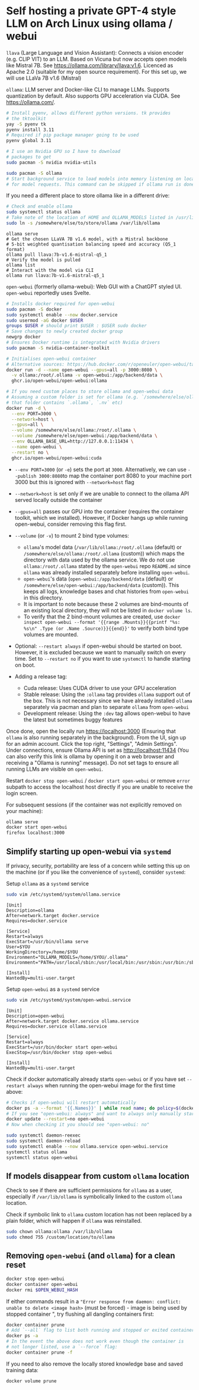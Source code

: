 # Self hosting a private GPT-4 style LLM on Arch Linux using ollama / webui

`llava` (Large Language and Vision Assistant): Connects a vision encoder (e.g. CLIP VIT) to an LLM. Based on Vicuna but now accepts open models like Mistral 7B. See <https://ollama.com/library/llava:v1.6>. Licenced as Apache 2.0 (suitable for my open source requirement). For this set up, we will use LLaVa 7B v1.6 (Mistral)

`ollama`: LLM server and Docker-like CLI to manage LLMs. Supports quantization by default. Also supports GPU acceleration via CUDA. See <https://ollama.com/>. 

```sh
# Install pyenv, allows different python versions. tk provides
# the tktoolkit
yay -S pyenv tk
pyenv install 3.11
# Required if pip package manager going to be used
pyenv global 3.11

# I use an Nvidia GPU so I have to download
# packages to get
sudo pacman -S nvidia nvidia-utils

sudo pacman -S ollama
# Start background service to load models into memory listening on localhost:11434
# for model requests. This command can be skipped if ollama run is done already
```

If you need a different place to store ollama like in a different drive:
```sh
# Check and enable ollama
sudo systemctl status ollama
# Take note of the location of HOME and OLLAMA_MODELS listed in /usr/lib/systemd/system/ollama.service. It should be /var/lib/ollama by default
sudo ln -s /somewhere/else/to/store/ollama /var/lib/ollama
```

```
ollama serve
# Get the chosen LLaVA 7B v1.6 model, with a Mistral backbone
# 5-bit weighted quantisation balancing speed and accuracy (Q5_1 format)
ollama pull llava:7b-v1.6-mistral-q5_1
# Verify the model is pulled
ollama list
# Interact with the model via CLI
ollama run llava:7b-v1.6-mistral-q5_1
```

`open-webui` (formerly ollama-webui): Web GUI with a ChatGPT styled UI. `open-webui` reportedly uses Svelte.

```sh
# Installs docker required for open-webui
sudo pacman -S docker
sudo systemctl enable --now docker.service
sudo usermod -aG docker $USER
groups $USER # should print $USER : $USER sudo docker
# Save changes to newly created docker group
newgrp docker
# Ensures Docker runtime is integrated with Nvidia drivers
sudo pacman -S nvidia-container-toolkit

# Initialises open-webui container
# Alternative sources: https://hub.docker.com/r/openeuler/open-webui/tags
docker run -d --name open-webui --gpus=all -p 3000:8080 \
  -v ollama:/root/.ollama -v open-webui:/app/backend/data \
  ghcr.io/open-webui/open-webui:ollama

# If you need custom places to store ollama and open-webui data
# Assuming a custom folder is set for ollama (e.g. `/somewhere/else/ollama` where
# that folder contains `.ollama`, `.nv` etc)
docker run -d \
  --env PORT=3000 \
  --network=host \
  --gpus=all \
  --volume /somewhere/else/ollama:/root/.ollama \
  --volume /somewhere/else/open-webui:/app/backend/data \
  --env OLLAMA_BASE_URL=http://127.0.0.1:11434 \
  --name open-webui \
  --restart no \
  ghcr.io/open-webui/open-webui:cuda

```

- `--env PORT=3000` (or `-e`) sets the port at `3000`. Alternatively, we can use `--publish 3000:8080`to map the container port 8080 to your machine port 3000 but this is ignored with `--network=host` flag
- `--network=host` is set only if we are unable to connect to the ollama API served locally outside the container
- `--gpus=all` passes our GPU into the container (requires the container toolkit, which we installed). However, if Docker hangs up while running open-webui, consider removing
this flag first.  
- `--volume` (or `-v`) to mount 2 bind type volumes:
  - `ollama`'s model data (`/var/lib/ollama:/root/.ollama` (default) or `/somewhere/else/ollama:/root/.ollama` (custom)) which maps the directory with data used by the ollama service. We do not use `ollama:/root/.ollama` stated by the `open-webui` repo `README.md` since `ollama` was already installed separately before installing `open-webui`.
  - `open-webui`'s data (`open-webui:/app/backend/data` (default) or `/somewhere/else/open-webui:/app/backend/data` (custom)). This keeps all logs, knowledge bases and chat histories from `open-webui` in this directory.
  - It is important to note because these 2 volumes are bind-mounts of an existing local directory, they will not be listed in `docker volume ls`.
  - To verify that the 2 bind-mount volumes are created, use `docker inspect open-webui --format '{{range .Mounts}}{{printf "%s: %s\n" .Type (or .Name .Source)}}{{end}}'` to verify both bind type volumes are mounted. 

- Optional: `--restart always` if open-webui should be started on boot. However, it is excluded because we want to manually switch on every time. Set to `--restart no` if you want to use `systemctl` to handle starting on boot.
- Adding a release tag:
  - Cuda release: Uses CUDA driver to use your GPU acceleration
  - Stable release: Using the `:ollama` tag provides `ollama` support out of the box. This is not necessary since we have already installed `ollama` separately via pacman and plan to separate `ollama` from `open-webui`
  - Development release: Using the `:dev` tag allows open-webui to have the latest but sometimes buggy features

Once done, open the locally run <https://localhost:3000> (Ensuring that `ollama` is also running separately in the background). From the UI, sign up for an admin account. Click the top right, "Settings", "Admin Settings". Under connections, ensure Ollama API is set as <http://localhost:11434> (You can also verify this link is ollama by opening it on a web browser and receiving a "Ollama is running" message). Do not set tags to ensure all running LLMs are visible on `open-webui`.

Restart `docker stop open-webui` / `docker start open-webui` or remove `error` subpath to access the localhost host directly if you are unable to receive the login screen.

For subsequent sessions (if the container was not explicitly removed on your machine):

```sh
ollama serve
docker start open-webui
firefox localhost:3000
```

## Simplify starting up open-webui via `systemd`

If privacy, security, portability are less of a concern while setting this up on the machine (or if you like the convenience of `systemd`), consider `systemd`:

Setup `ollama` as a `systemd` service

```sh
sudo vim /etc/systemd/system/ollama.service
```

```vim
[Unit]
Description=ollama
After=network.target docker.service
Requires=docker.service

[Service]
Restart=always
ExecStart=/usr/bin/ollama serve
User=$YOU
WorkingDirectory=/home/$YOU
Environment="OLLAMA_MODELS=/home/$YOU/.ollama"
Environment="PATH=/usr/local/sbin:/usr/local/bin:/usr/sbin:/usr/bin:/sbin:/bin"

[Install]
WantedBy=multi-user.target
```

Setup `open-webui` as a `systemd` service

```sh
sudo vim /etc/systemd/system/open-webui.service
```

```vim
[Unit]
Description=open-webui
After=network.target docker.service ollama.service
Requires=docker.service ollama.service

[Service]
Restart=always
ExecStart=/usr/bin/docker start open-webui
ExecStop=/usr/bin/docker stop open-webui

[Install]
WantedBy=multi-user.target
```

Check if docker automatically already starts `open-webui` or if you have set `--restart always` when running the open-webui image for the first time above:

```sh
# Checks if open-webui will restart automatically
docker ps -a --format '{{.Names}}' | while read name; do policy=$(docker inspect -f '{{.HostConfig.RestartPolicy.Name}}' "$name"); echo "$name: $policy"; done
# If you see "open-webui: always" and want to always only manually start docker or leave it to `systemctl`:
docker update --restart=no open-webui
# Now when checking it you should see "open-webui: no"
```

```sh
sudo systemctl daemon-reexec
sudo systemctl daemon-reload
sudo systemctl enable --now ollama.service open-webui.service
systemctl status ollama
systemctl status open-webui
```

## If models disappear from custom `ollama` location

Check to see if there are sufficient permissions for `ollama` as a user, especially if `/var/lib/ollama` is symbolically linked to the custom `ollama` location.

Check if symbolic link to `ollama` custom location has not been replaced by a plain folder, which will happen if `ollama` was reinstalled.

```sh
sudo chown ollama:ollama /var/lib/ollama
sudo chmod 755 /custom/location/to/ollama
```

## Removing `open-webui` (and `ollama`) for a clean reset

```sh
docker stop open-webui
docker container open-webui
docker rmi $OPEN_WEBUI_HASH
```
If either commands result in a `"Error response from daemon: conflict: unable to delete <image hash>` (must be forced) - image is being used by stopped container <container hash>", try flushing all dangling containers first:
```sh
docker container prune
# Add `--all` flag to list both running and stopped or exited containers
docker ps -a
# In the event the above does not work even though the container is
# not longer listed, use a `--force` flag:
docker container prune -f
```

If you need to also remove the locally stored knowledge base and saved training data:
```sh
docker volume prune
```